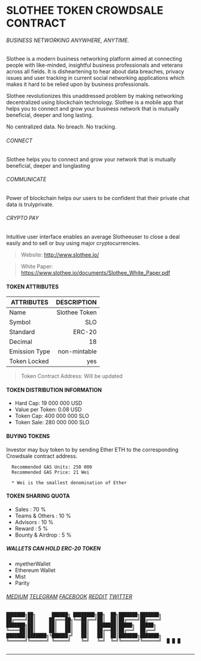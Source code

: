 # SLOTHEE TOKEN CROWDSALE CONTRACT

###### BUSINESS NETWORKING ANYWHERE, ANYTIME.

Slothee is a modern business networking platform aimed at connecting people with like-minded, insightful business professionals and veterans across all fields. It is disheartening to hear about data breaches, privacy issues and user tracking in current social networking applications which makes it hard to be relied upon by business professionals.

Slothee revolutionizes this unaddressed problem by making networking decentralized using blockchain technology. Slothee is a mobile app that helps you to connect and grow your business network that is mutually beneficial, deeper and long lasting.

No centralized data. No breach. No tracking.

###### CONNECT
Slothee helps you to connect and grow your network that is mutually beneficial, deeper and longlasting

###### COMMUNICATE
Power of blockchain helps our users to be confident that their private chat data is trulyprivate.

###### CRYPTO PAY
Intuitive user interface enables an average Slotheeuser to close a deal easily and to sell or buy using major cryptocurrencies.



> Website: http://www.slothee.io/

> White Paper: https://www.slothee.io/documents/Slothee_White_Paper.pdf



#### TOKEN ATTRIBUTES

  | ATTRIBUTES         | DESCRIPTION            |
  |--------------------|-----------------------:|
  | Name               | Slothee Token          |
  | Symbol             | SLO                    |
  | Standard           | ERC-20                 |
  | Decimal            | 18                     |
  | Emission Type      | non-mintable           |
  | Token Locked       | yes                    |


> Token Contract Address: Will be updated


#### TOKEN DISTRIBUTION INFORMATION
* Hard Cap: 19 000 000 USD
* Value per Token: 0.08 USD
* Token Cap: 400 000 000 SLO
* Token Sale: 280 000 000 SLO




#### BUYING TOKENS
  Investor may buy token to by sending Ether ETH to the corresponding Crowdsale contract address.
```
  Recommended GAS Units: 250 000
  Recommended GAS Price: 21 Wei
  
  * Wei is the smallest denomination of Ether
```




#### TOKEN SHARING QUOTA
* Sales                     : 70 %    
* Teams & Others            : 10 %
* Advisors                  : 10 %
* Reward                    : 5 %
* Bounty & Airdrop          : 5 %


##### WALLETS CAN HOLD ERC-20 TOKEN

* myetherWallet
* Ethereum  Wallet
* Mist
* Parity

###### [MEDIUM](https://medium.com/@slotheeofficial)   [TELEGRAM](https://t.me/slothee)   [FACEBOOK](https://www.facebook.com/Slothee-547376062420916/)   [REDDIT](https://www.reddit.com/user/slotheeofficial)   [TWITTER](https://twitter.com/slotheeofficial)

```
███████╗██╗      ██████╗ ████████╗██╗  ██╗███████╗███████╗
██╔════╝██║     ██╔═══██╗╚══██╔══╝██║  ██║██╔════╝██╔════╝
███████╗██║     ██║   ██║   ██║   ███████║█████╗  █████╗  
╚════██║██║     ██║   ██║   ██║   ██╔══██║██╔══╝  ██╔══╝  
███████║███████╗╚██████╔╝   ██║   ██║  ██║███████╗███████╗
╚══════╝╚══════╝ ╚═════╝    ╚═╝   ╚═╝  ╚═╝╚══════╝╚══════╝  █ █ █
                                                          
```

***
